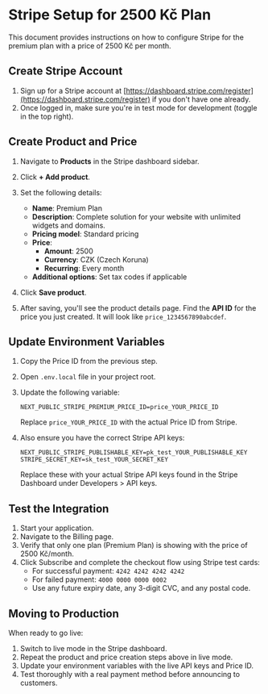 # Stripe Setup for 2500 Kč Plan

This document provides instructions on how to configure Stripe for the premium plan with a price of 2500 Kč per month.

## Create Stripe Account

1. Sign up for a Stripe account at [https://dashboard.stripe.com/register](https://dashboard.stripe.com/register) if you don't have one already.
2. Once logged in, make sure you're in test mode for development (toggle in the top right).

## Create Product and Price

1. Navigate to **Products** in the Stripe dashboard sidebar.
2. Click **+ Add product**.
3. Set the following details:
   - **Name**: Premium Plan
   - **Description**: Complete solution for your website with unlimited widgets and domains.
   - **Pricing model**: Standard pricing
   - **Price**: 
     - **Amount**: 2500
     - **Currency**: CZK (Czech Koruna)
     - **Recurring**: Every month
   - **Additional options**: Set tax codes if applicable

4. Click **Save product**.

5. After saving, you'll see the product details page. Find the **API ID** for the price you just created. It will look like `price_1234567890abcdef`.

## Update Environment Variables

1. Copy the Price ID from the previous step.

2. Open `.env.local` file in your project root.

3. Update the following variable:
   ```
   NEXT_PUBLIC_STRIPE_PREMIUM_PRICE_ID=price_YOUR_PRICE_ID
   ```
   Replace `price_YOUR_PRICE_ID` with the actual Price ID from Stripe.

4. Also ensure you have the correct Stripe API keys:
   ```
   NEXT_PUBLIC_STRIPE_PUBLISHABLE_KEY=pk_test_YOUR_PUBLISHABLE_KEY
   STRIPE_SECRET_KEY=sk_test_YOUR_SECRET_KEY
   ```
   Replace these with your actual Stripe API keys found in the Stripe Dashboard under Developers > API keys.

## Test the Integration

1. Start your application.
2. Navigate to the Billing page.
3. Verify that only one plan (Premium Plan) is showing with the price of 2500 Kč/month.
4. Click Subscribe and complete the checkout flow using Stripe test cards:
   - For successful payment: `4242 4242 4242 4242`
   - For failed payment: `4000 0000 0000 0002`
   - Use any future expiry date, any 3-digit CVC, and any postal code.

## Moving to Production

When ready to go live:

1. Switch to live mode in the Stripe dashboard.
2. Repeat the product and price creation steps above in live mode.
3. Update your environment variables with the live API keys and Price ID.
4. Test thoroughly with a real payment method before announcing to customers. 
